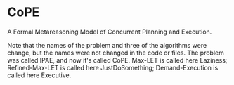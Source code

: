 # CoPE

A Formal Metareasoning Model of Concurrent Planning and Execution.

Note that the names of the problem and three of the algorithms were change, but the names were not changed in the code or files.
The problem was called IPAE, and now it's called CoPE.
Max-LET is called here Laziness;
Refined-Max-LET is called here JustDoSomething;
Demand-Execution is called here Executive.
